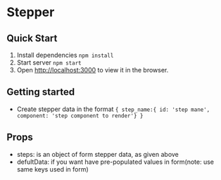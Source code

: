 # Stepper

## Quick Start

1. Install dependencies `npm install`
2. Start server `npm start`
3. Open [http://localhost:3000](http://localhost:3000) to view it in the browser.


## Getting started

* Create stepper data in the format
`{
    step_name:{ id: 'step mane', component: 'step component to render'}
}`


## Props

* steps: is an object of form stepper data, as given above
* defultData: if you want have pre-populated values in form(note: use same keys used in form)